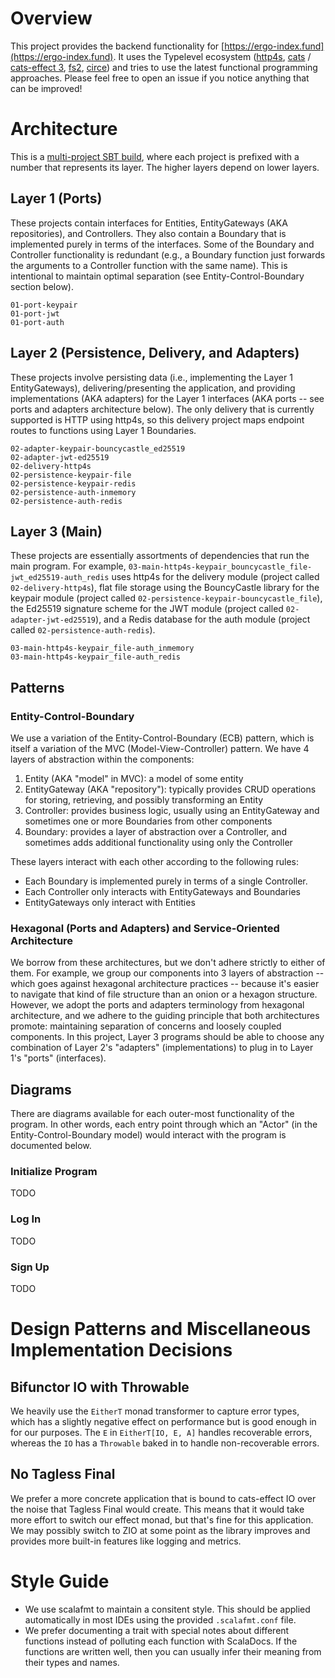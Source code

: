 # Overview
This project provides the backend functionality for [https://ergo-index.fund](https://ergo-index.fund). It uses the Typelevel ecosystem ([http4s](https://http4s.org/), [cats](https://typelevel.org/cats/) / [cats-effect 3](https://typelevel.org/cats-effect/), [fs2](https://fs2.io/), [circe](https://circe.github.io/circe/)) and tries to use the latest functional programming approaches. Please feel free to open an issue if you notice anything that can be improved!

# Architecture

This is a [multi-project SBT build](https://www.scala-sbt.org/1.x/docs/Multi-Project.html), where each project is prefixed with a number that represents its layer. The higher layers depend on lower layers.

## Layer 1 (Ports)
These projects contain interfaces for Entities, EntityGateways (AKA repositories), and Controllers. They also contain a Boundary that is implemented purely in terms of the interfaces. Some of the Boundary and Controller functionality is redundant (e.g., a Boundary function just forwards the arguments to a Controller function with the same name). This is intentional to maintain optimal separation (see Entity-Control-Boundary section below).

```
01-port-keypair
01-port-jwt
01-port-auth
```

## Layer 2 (Persistence, Delivery, and Adapters)
These projects involve persisting data (i.e., implementing the Layer 1 EntityGateways), delivering/presenting the application, and providing implementations (AKA adapters) for the Layer 1 interfaces (AKA ports -- see ports and adapters architecture below). The only delivery that is currently supported is HTTP using http4s, so this delivery project maps endpoint routes to functions using Layer 1 Boundaries.

```
02-adapter-keypair-bouncycastle_ed25519
02-adapter-jwt-ed25519
02-delivery-http4s
02-persistence-keypair-file
02-persistence-keypair-redis
02-persistence-auth-inmemory
02-persistence-auth-redis
```

## Layer 3 (Main)
These projects are essentially assortments of dependencies that run the main program. For example, `03-main-http4s-keypair_bouncycastle_file-jwt_ed25519-auth_redis` uses http4s for the delivery module (project called `02-delivery-http4s`), flat file storage using the BouncyCastle library for the keypair module (project called `02-persistence-keypair-bouncycastle_file`), the Ed25519 signature scheme for the JWT module (project called `02-adapter-jwt-ed25519`), and a Redis database for the auth module (project called `02-persistence-auth-redis`).

```
03-main-http4s-keypair_file-auth_inmemory
03-main-http4s-keypair_file-auth_redis
```

## Patterns
### Entity-Control-Boundary
We use a variation of the Entity-Control-Boundary (ECB) pattern, which is itself a variation of the MVC (Model-View-Controller) pattern. We have 4 layers of abstraction within the components:
1. Entity (AKA "model" in MVC): a model of some entity
2. EntityGateway (AKA "repository"): typically provides CRUD operations for storing, retrieving, and possibly transforming an Entity
3. Controller: provides business logic, usually using an EntityGateway and sometimes one or more Boundaries from other components
4. Boundary: provides a layer of abstraction over a Controller, and sometimes adds additional functionality using only the Controller

These layers interact with each other according to the following rules:
* Each Boundary is implemented purely in terms of a single Controller.
* Each Controller only interacts with EntityGateways and Boundaries
* EntityGateways only interact with Entities

### Hexagonal (Ports and Adapters) and Service-Oriented Architecture
We borrow from these architectures, but we don't adhere strictly to either of them. For example, we group our components into 3 layers of abstraction -- which goes against hexagonal architecture practices -- because it's easier to navigate that kind of file structure than an onion or a hexagon structure. However, we adopt the ports and adapters terminology from hexagonal architecture, and we adhere to the guiding principle that both architectures promote: maintaining separation of concerns and loosely coupled components. In this project, Layer 3 programs should be able to choose any combination of Layer 2's "adapters" (implementations) to plug in to Layer 1's "ports" (interfaces).

## Diagrams
There are diagrams available for each outer-most functionality of the program. In other words, each entry point through which an "Actor" (in the Entity-Control-Boundary model) would interact with the program is documented below.

### Initialize Program
TODO
### Log In
TODO
### Sign Up
TODO

# Design Patterns and Miscellaneous Implementation Decisions

## Bifunctor IO with Throwable
We heavily use the `EitherT` monad transformer to capture error types, which has a slightly negative effect on performance but is good enough in for our purposes. The `E` in `EitherT[IO, E, A]` handles recoverable errors, whereas the `IO` has a `Throwable` baked in to handle non-recoverable errors.

## No Tagless Final
We prefer a more concrete application that is bound to cats-effect IO over the noise that Tagless Final would create. This means that it would take more effort to switch our effect monad, but that's fine for this application. We may possibly switch to ZIO at some point as the library improves and provides more built-in features like logging and metrics.

# Style Guide
* We use scalafmt to maintain a consitent style. This should be applied automatically in most IDEs using the provided `.scalafmt.conf` file.
* We prefer documenting a trait with special notes about different functions instead of polluting each function with ScalaDocs. If the functions are written well, then you can usually infer their meaning from their types and names.
